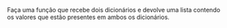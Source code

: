 Faça uma função que recebe dois dicionários e devolve uma lista contendo os valores que estão presentes em ambos os dicionários.